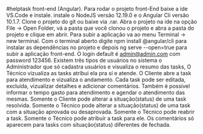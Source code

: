 #helptask front-end (Angular).
Para rodar o projeto front-End baixe a ide VS.Code e instale. 
instale o NodeJS versão 12.19.0 e o Angular Cli versão 10.1.7. 
Clone o projeto do git ou baixe via .rar. 
Abra o projeto na ide na opção File -> Open Folder, vá a pasta que você clonou o projeto e abra a pasta do projeto e clique em abrir. 
Para subir a aplicação va ao menu Terminal -> new terminal. 
Com o terminal aberto digite npm install  @angular/cli para instalar as dependências no projeto e depois ng serve --open=true para subir a aplicação front-end. 
O login default é admin@admin.com com password 123456. 
Existem três tipos de usuários no sistema o Administrador que só cadastra usuários e visualiza o resumo das tasks, 
O Técnico vizualiza as tasks atríbui ela pra sí e atende.
O Cliente abre a task para atendimento e vizualiza o andamento. 
Cada task pode ser editada, excluida, vizualizar detalhes e adicionar comentários. 
Também é possível informar o tempo gasto para atendimento e agendar o atendimento das mesmas.
Somente o Cliente pode alterar a situação(status) de uma task resolvida.
Somente o Técnico pode alterar a situação(status)  de uma task com a situação aprovada ou desaprovada.
Somente o Técnico pode reabrir a task.
Somente o Técnico pode atribuir a task para ele.
Os comentários só aparecem para tasks com situação(status) diferentes de fechada.


